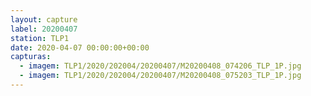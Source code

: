 ```yaml
---
layout: capture
label: 20200407
station: TLP1
date: 2020-04-07 00:00:00+00:00
capturas:
  - imagem: TLP1/2020/202004/20200407/M20200408_074206_TLP_1P.jpg
  - imagem: TLP1/2020/202004/20200407/M20200408_075203_TLP_1P.jpg
---
```

